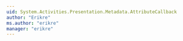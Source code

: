 ```yaml
---
uid: System.Activities.Presentation.Metadata.AttributeCallback
author: "Erikre"
ms.author: "erikre"
manager: "erikre"
---
```

